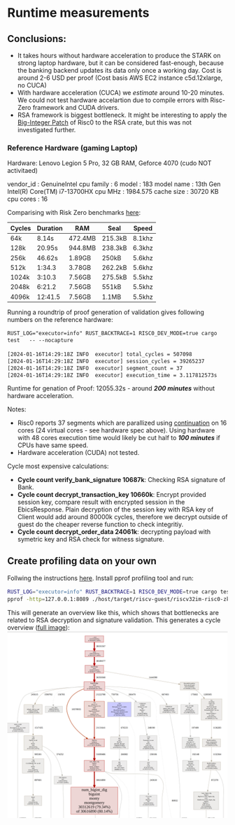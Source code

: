  # Runtime measurements

Conclusions:
- 
- It takes hours without hardware acceleration to produce the STARK on strong laptop hardware, but it can be considered fast-enough, because the banking backend updates its data only once a working day. Cost is around 2-6 USD per proof (Cost basis AWS EC2 instance c5d.12xlarge, no CUCA)
- With hardware acceleration (CUCA) we *estimate* around 10-20 minutes. We could not test hardware accelartion due to compile errors with Risc-Zero framework and CUDA drivers.
- RSA framework is biggest bottleneck. It might be interesting to apply the [Big-Integer Patch](https://github.com/risc0/RustCrypto-crypto-bigint/tree/risczero) of Risc0 to the RSA crate, but this was not investigated further.

### Reference Hardware (gaming Laptop)

Hardware: Lenovo Legion 5 Pro, 32 GB RAM, Geforce 4070 (cudo NOT activitaed)

vendor_id	: GenuineIntel
cpu family	: 6
model		: 183
model name	: 13th Gen Intel(R) Core(TM) i7-13700HX
cpu MHz		: 1984.575
cache size	: 30720 KB
cpu cores	: 16

Comparising with Risk Zero benchmarks [here](https://dev.risczero.com/datasheet.pdf): 

|     Cycles |   Duration |        RAM |       Seal |      Speed |
|     ---- |   ---- |        ---- |       ---- |      ---- |
|        64k |      8.14s |    472.4MB |    215.3kB |     8.1khz |
|       128k |     20.95s |    944.8MB |    238.3kB |     6.3khz |
|       256k |     46.62s |     1.89GB |      250kB |     5.6khz |
|       512k |     1:34.3 |     3.78GB |    262.2kB |     5.6khz |
|      1024k |     3:10.3 |     7.56GB |    275.5kB |     5.5khz |
|      2048k |     6:21.2 |     7.56GB |      551kB |     5.5khz |
|      4096k |    12:41.5 |     7.56GB |      1.1MB |     5.5khz |


Running a roundtrip of proof generation of validation gives following numbers on the reference hardware: 

```
RUST_LOG="executor=info" RUST_BACKTRACE=1 RISC0_DEV_MODE=true cargo test   -- --nocapture

[2024-01-16T14:29:18Z INFO  executor] total_cycles = 507098
[2024-01-16T14:29:18Z INFO  executor] session_cycles = 39265237
[2024-01-16T14:29:18Z INFO  executor] segment_count = 37
[2024-01-16T14:29:18Z INFO  executor] execution_time = 3.117812573s
```

Runtime for genation of Proof: 12055.32s - around ***200 minutes*** without hardware acceleration.

Notes: 
- Risc0 reports 37 segments which are parallized using [continuation](https://www.risczero.com/news/continuations) on 16 cores (24 virtual cores - see hardware spec above). Using hardware with 48 cores execution time would likely be cut half to ***100 minutes*** if CPUs have same speed. 
- Hardware acceleration (CUDA) not tested. 


Cycle most expensive calculations:

- **Cycle count verify_bank_signature 10687k**: Checking RSA signature of Bank.
- **Cycle count decrypt_transaction_key 10660k**: Encrypt provided session key, compare result with encrypted session in the EbicsResponse. Plain decryption of the session key with RSA key of Client would add around 80000k cycles, therefore we decrypt outside of guest do the cheaper reverse function to check integritiy.
- **Cycle count decrypt_order_data 24061k**: decrypting payload with symetric key and RSA check for witness signature.


## Create profiling data on your own

 Follwing the instructions [here](https://dev.risczero.com/api/zkvm/benchmarks). Install pprof profiling tool and run:

```bash
RUST_LOG="executor=info" RUST_BACKTRACE=1 RISC0_DEV_MODE=true cargo test profid  -- --nocapture
pprof -http=127.0.0.1:8089 ./host/target/riscv-guest/riscv32im-risc0-zkvm-elf/release/hyperfridge host/profile-output
```
This will generate an overview like this, which shows that bottlenecks are related to RSA decryption and signature validation. This generates a cycle overview ([full image](./hyperfridge-cycles.html)): 
![plot](./cycles.png)


